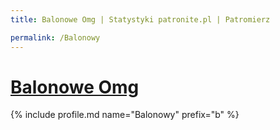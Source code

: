 ```yaml
---
title: Balonowe Omg | Statystyki patronite.pl | Patromierz

permalink: /Balonowy
---
```


# [Balonowe Omg](https://patronite.pl/Balonowy)

{% include profile.md name="Balonowy" prefix="b" %}
